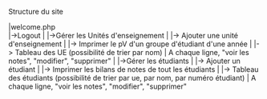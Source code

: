 Structure du site

|welcome.php  
	|->Logout
	|
	|->Gérer les Unités d'enseignement
	| 	|-> Ajouter une unité d'enseignement
	|	|-> Imprimer le pV d'un groupe d'étudiant d'une année
	|	|-> Tableau des UE (possibilité de trier par nom)
	|		A chaque ligne, "voir les notes", "modifier", "supprimer"
	|
	|->Gérer les étudiants 
	| 	|-> Ajouter un étudiant
	|	|-> Imprimer les bilans de notes de tout les étudiants
	|	|-> Tableau des étudiants (possibilité de trier par ue, par nom, par numéro étudiant)
	|		A chaque ligne, "voir les notes", "modifier", "supprimer"
	
	
